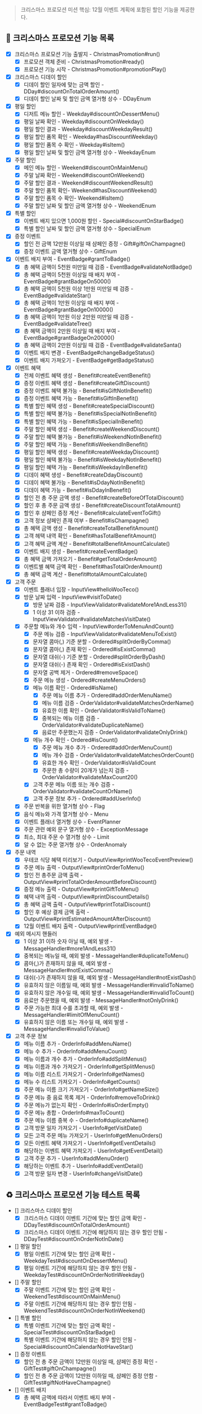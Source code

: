 > 크리스마스 프로모션 미션 핵심: 12월 이벤트 계획에 포함된 할인 기능을 제공한다.

## 🎄 크리스마스 프로모션 기능 목록

- [x] 크리스마스 프로모션 기능 출발지 - ChristmasPromotion#run()
    - [x] 프로모션 객체 준비 - ChristmasPromotion#ready()
    - [x] 프로모션 기능 시작 - ChristmasPromotion#promotionPlay()
- [x] 크리스마스 디데이 할인
    - [x] 디데이 할인 일자에 맞는 금액 할인 - DDay#discountOnTotalOrderAmount()
    - [x] 디데이 할인 날짜 및 할인 금액 열거형 상수 - DDayEnum
- [x] 평일 할인
    - [x] 디저트 메뉴 할인 - Weekday#discountOnDessertMenu()
    - [x] 평일 날짜 확인 - Weekday#discountOnWeekday()
    - [x] 평일 할인 결과 - Weekday#discountWeekdayResult()
    - [x] 평일 할인 품목 확인 - Weekday#hasDiscountWeekday()
    - [x] 평일 할인 품목 수 확인 - Weekday#isItem()
    - [x] 평일 할인 날짜 및 할인 금액 열거형 상수 - WeekdayEnum
- [x] 주말 할인
    - [x] 메인 메뉴 할인 - Weekend#discountOnMainMenu()
    - [x] 주말 날짜 확인 - Weekend#discountOnWeekend()
    - [x] 주말 할인 결과 - Weekend#discountWeekendResult()
    - [x] 주말 할인 품목 확인- Weekend#hasDiscountWeekend()
    - [x] 주말 할인 품목 수 확인- Weekend#isItem()
    - [x] 주말 할인 날짜 및 할인 금액 열거형 상수 - WeekendEnum
- [x] 특별 할인
    - [x] 이벤트 배지 있으면 1,000원 할인 - Special#discountOnStarBadge()
    - [x] 특별 할인 날짜 및 할인 금액 열거형 상수 - SpecialEnum
- [x] 증정 이벤트
    - [x] 할인 전 금액 12만원 이상일 때 샴페인 증정 - Gift#giftOnChampagne()
    - [x] 증정 이벤트 금액 열거형 상수 - GiftEnum
- [x] 이벤트 배지 부여 - EventBadge#grantToBadge()
    - [x] 총 혜택 금액이 5천원 미만일 때 검증 - EventBadge#validateNotBadge()
    - [x] 총 혜택 금액이 5천원 이상일 때 배지 부여 - EventBadge#grantBadgeOn5000()
    - [x] 총 혜택 금액이 5천원 이상 1만원 미만일 떼 검증 - EventBadge#validateStar()
    - [x] 총 혜택 금액이 1만원 이상일 때 배지 부여 - EventBadge#grantBadgeOn10000()
    - [x] 총 혜택 금액이 1만원 이상 2만원 미만일 때 검증 - EventBadge#validateTree()
    - [x] 총 혜택 금액이 2만원 이상일 때 배지 부여 - EventBadge#grantBadgeOn20000()
    - [x] 총 혜택 금액이 2만원 이상일 때 검증 - EventBadge#validateSanta()
    - [x] 이벤트 배지 변경 - EventBadge#changeBadgeStatus()
    - [x] 이벤트 배지 가져오기 - EventBadge#getBadgeStatus()
- [x] 이벤트 혜택
    - [x] 전체 이벤트 혜택 생성 - Benefit#createEventBenefit()
    - [x] 증정 이벤트 혜택 생성 - Benefit#createGiftDiscount()
    - [x] 증정 이벤트 혜택 불가능 - Benefit#isGiftNotInBenefit()
    - [x] 증정 이벤트 혜택 가능 - Benefit#isGiftInBenefit()
    - [x] 특별 할인 혜택 생성 - Benefit#createSpecialDiscount()
    - [x] 특별 할인 혜택 불가능 - Benefit#isSpecialNotInBenefit()
    - [x] 특별 할인 혜택 가능 - Benefit#isSpecialInBenefit()
    - [x] 주말 할인 혜택 생성 - Benefit#createWeekendDiscount()
    - [x] 주말 할인 혜택 불가능 - Benefit#isWeekendNotInBenefit()
    - [x] 주말 할인 혜택 가능 - Benefit#isWeekendInBenefit()
    - [x] 평일 할인 혜택 생성 - Benefit#createWeekdayDiscount()
    - [x] 평일 할인 혜택 불가능 - Benefit#isWeekdayNotInBenefit()
    - [x] 평일 할인 혜택 가능 - Benefit#isWeekdayInBenefit()
    - [x] 디데이 혜택 생성 - Benefit#createDdayDiscount()
    - [x] 디데이 혜택 불가능 - Benefit#isDdayNotInBenefit()
    - [x] 디데이 혜택 가능 - Benefit#isDdayInBenefit()
    - [x] 할인 전 총 주문 금액 생성 - Benefit#createBeforeOfTotalDiscount()
    - [x] 할인 후 총 주문 금액 생성 - Benefit#createDiscountTotalAmount()
    - [x] 할인 후 샴페인 증정 계산 - Benefit#calculateEventToGift()
    - [x] 고객 정보 샴페인 존재 여부 - Benefit#isChampagne()
    - [x] 총 혜택 금액 생성 - Benefit#createTotalBenefitAmount()
    - [x] 고객 헤택 내역 확인 - Benefit#hasTotalBenefitAmount()
    - [x] 고객 혜택 금액 계산 - Benefit#totalBenefitAmountCalculate()
    - [x] 이벤트 배지 생성 - Benefit#createEventBadge()
    - [x] 총 혜택 금액 가져오기 - Benefit#getTotalOrderAmount()
    - [x] 이벤트별 혜택 금액 확인 - Benefit#hasTotalOrderAmount()
    - [x] 총 혜택 금액 계산 - Benefit#totalAmountCalculate()
- [x] 고객 주문
    - [x] 이벤트 플래너 입장 - InputView#helloWooTeco()
    - [x] 방문 날짜 입력 - InputView#visitToDate()
        - [x] 방문 날짜 검증 - InputViewValidator#validateMore1AndLess31()
        - [x] 1 이상 31 이하 검증 - InputViewValidator#validateMatchesVisitDate()
    - [x] 주문할 메뉴와 개수 입력 - InputView#orderToMenuAndCount()
        - [x] 주문 메뉴 검증 - InputViewValidator#validateMenuToExist()
        - [x] 문자열 콤마(,) 기준 분할 - Ordered#splitOrderByComma()
        - [x] 문자열 콤마(,) 존재 확인 - Ordered#isExistComma()
        - [x] 문자열 대쉬(-) 기준 분할 - Ordered#splitOrderByDash()
        - [x] 문자열 대쉬(-) 존재 확인 - Ordered#isExistDash()
        - [x] 문자열 공백 제거 - Ordered#removeSpace()
        - [x] 주문 메뉴 생성 - Ordered#createMenuOrders()
        - [x] 메뉴 이름 확인 - Ordered#isName()
            - [x] 주문 메뉴 이름 추가 - Ordered#addOrderMenuName()
            - [x] 메뉴 이름 검증 - OrderValidator#validateMatchesOrderName()
            - [x] 유효한 이름 확인 - OrderValidator#isValidToName()
            - [x] 중복되는 메뉴 이름 검증 - OrderValidator#validateDuplicateName()
            - [x] 음료만 주문했는지 검증 - OrderValidator#validateOnlyDrink()
        - [x] 메뉴 개수 확인 - Ordered#isCount()
            - [x] 주문 메뉴 개수 추가 - Ordered#addOrderMenuCount()
            - [x] 메뉴 개수 검증 - OrderValidator#validateMatchesOrderCount()
            - [x] 유효한 개수 확인 - OrderValidator#isValidCount
            - [x] 주문한 총 수량이 20개가 넘는지 검증 - OrderValidator#validateMaxCount20()
        - [x] 고객 주문 메뉴 이름 또는 개수 검증 - OrderValidator#validateCountOrName()
        - [x] 고객 주문 정보 추가 - Ordered#addUserInfo()
    - [x] 주문 반복을 위한 열거형 상수 - Flag
    - [x] 음식 메뉴와 가격 열거형 상수 - Menu
    - [x] 이벤트 플래너 열거형 상수 - EventPlanner
    - [x] 주문 관련 예외 문구 열거형 상수 - ExceptionMessage
    - [x] 최소, 최대 주문 수 열거형 상수 - Limit
    - [x] 알 수 없는 주문 열거형 상수 - OrderAnomaly
- [x] 주문 내역
    - [x] 우테코 식당 혜택 미리보기 - OutputView#printWooTecoEventPreview()
    - [x] 주문 메뉴 출력 - OutputView#printOrderToMenu()
    - [x] 할인 전 총주문 금액 출력 - OutputView#printTotalOrderAmountBeforeDiscount()
    - [x] 증정 메뉴 출력 - OutputView#printGiftToMenu()
    - [x] 혜택 내역 출력 - OutputView#printDiscountDetails()
    - [x] 총 혜택 금액 출력 - OutputView#printTotalDiscount()
    - [x] 할인 후 예상 결제 금액 출력 - OutputView#printEstimatedAmountAfterDiscount()
    - [x] 12월 이벤트 배지 출력 - OutputView#printEventBadge()
- [x] 예외 메시지 핸들러
    - [x] 1 이상 31 이하 숫자 아닐 때, 예외 발생 - MessageHandler#more1AndLess31()
    - [x] 중복되는 메뉴일 때, 예외 발생 - MessageHandler#duplicateToMenu()
    - [x] 콤마(,)가 존재하지 않을 때, 예외 발생 - MessageHandler#notExistComma()
    - [x] 대쉬(-)가 존재하지 않을 때, 예외 발생 - MessageHandler#notExistDash()
    - [x] 유효하지 않은 이름일 때, 예외 발생 - MessageHandler#invalidToName()
    - [x] 유효하지 않은 개수일 때, 예외 발생 - MessageHandler#invalidToCount()
    - [x] 음료만 주문했을 때, 예외 발생 - MessageHandler#notOnlyDrink()
    - [x] 주문 가능한 최대 수를 초과할 때, 예외 발생 - MessageHandler#limitOfMenuCount()
    - [x] 유효하지 않은 이름 또는 개수일 때, 예외 발생 - MessageHandler#invalidToValue()
- [x] 고객 주문 정보
    - [x] 메뉴 이름 추가 - OrderInfo#addMenuName()
    - [x] 메뉴 수 추가 - OrderInfo#addMenuCount()
    - [x] 메뉴 이름과 개수 추가 - OrderInfo#addSplitMenus()
    - [x] 메뉴 이름과 개수 가져오기 - OrderInfo#getSplitMenus()
    - [x] 메뉴 이름 리스트 가져오기 - OrderInfo#getNames()
    - [x] 메뉴 수 리스트 가져오기 - OrderInfo#getCounts()
    - [x] 주문 메뉴 이름 크기 가져오기 - OrderInfo#getNameSize()
    - [x] 주문 메뉴 중 음료 목록 제거 - OrderInfo#removeToDrink()
    - [x] 주문 메뉴가 없는지 확인 - OrderInfo#isOrderEmpty()
    - [x] 주문 메뉴 총합 - OrderInfo#maxToCount()
    - [x] 주문 메뉴 이름 중복 수 - OrderInfo#duplicateName()
    - [x] 고객 방문 일자 가져오기 - UserInfo#getVisitDate()
    - [x] 모든 고객 주문 메뉴 가져오기 - UserInfo#getMenuOrders()
    - [x] 모든 이벤트 혜택 가져오기 - UserInfo#getEventDetails()
    - [x] 해당하는 이벤트 혜택 가져오기 - UserInfo#getEventDetail()
    - [x] 고객 주문 추가 - UserInfo#addMenuOrder()
    - [x] 해당하는 이벤트 추가 - UserInfo#addEventDetail()
    - [x] 고객 방문 일자 변경 - UserInfo#changeVisitDate()

## ♻️ 크리스마스 프로모션 기능 테스트 목록

- [] 크리스마스 디데이 할인
    - [x] 크리스마스 디데이 이벤트 기간에 맞는 할인 금액 확인 - DDayTest#discountOnTotalOrderAmount()
    - [x] 크리스마스 디데이 이벤트 기간에 해당하지 않는 경우 할인 안됨 - DDayTest#discountOnOrderNotInDate()
- [] 평일 할인
    - [x] 평일 이벤트 기간에 맞는 할인 금액 확인 - WeekdayTest#discountOnDessertMenu()
    - [x] 평일 이벤트 기간에 해당하지 않는 경우 할인 안됨 - WeekdayTest#discountOnOrderNotInWeekday()
- [] 주말 할인
    - [x] 주말 이벤트 기간에 맞는 할인 금액 확인 - WeekendTest#discountOnMainMenu()
    - [x] 주말 이벤트 기간에 해당하지 않는 경우 할인 안됨 - WeekendTest#discountOnOrderNotInWeekend()
- [] 특별 할인
    - [x] 특별 이벤트 기간에 맞는 할인 금액 확인 - SpecialTest#discountOnStarBadge()
    - [x] 특별 이벤트 기간에 해당하지 않는 경우 할인 안됨 - Special#discountOnCalendarNotHaveStar()
- [] 증정 이벤트
    - [x] 할인 전 총 주문 금액이 12만원 이상일 때, 샴페인 증정 확인 - GiftTest#giftOnChampagne()
    - [x] 할인 전 총 주문 금액이 12만원 이하일 때, 샴페인 증정 안함 - GiftTest#giftNotHaveChampagne()
- [] 이벤트 배지
    - [x] 총 혜택 금액에 따라서 이벤트 배지 부여 - EventBadgeTest#grantToBadge()